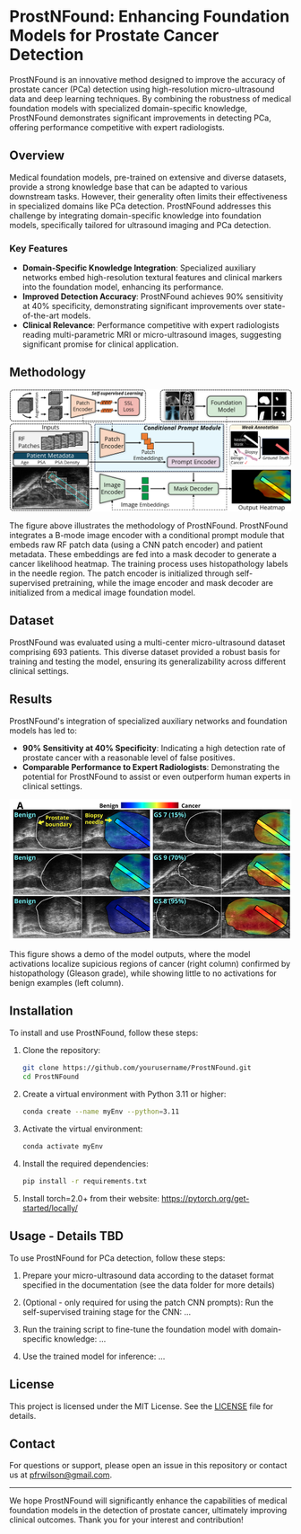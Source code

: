 # ProstNFound: Enhancing Foundation Models for Prostate Cancer Detection

ProstNFound is an innovative method designed to improve the accuracy of prostate cancer (PCa) detection using high-resolution micro-ultrasound data and deep learning techniques. By combining the robustness of medical foundation models with specialized domain-specific knowledge, ProstNFound demonstrates significant improvements in detecting PCa, offering performance competitive with expert radiologists.

## Overview

Medical foundation models, pre-trained on extensive and diverse datasets, provide a strong knowledge base that can be adapted to various downstream tasks. However, their generality often limits their effectiveness in specialized domains like PCa detection. ProstNFound addresses this challenge by integrating domain-specific knowledge into foundation models, specifically tailored for ultrasound imaging and PCa detection.

### Key Features

- **Domain-Specific Knowledge Integration**: Specialized auxiliary networks embed high-resolution textural features and clinical markers into the foundation model, enhancing its performance.
- **Improved Detection Accuracy**: ProstNFound achieves 90% sensitivity at 40% specificity, demonstrating significant improvements over state-of-the-art models.
- **Clinical Relevance**: Performance competitive with expert radiologists reading multi-parametric MRI or micro-ultrasound images, suggesting significant promise for clinical application.

## Methodology

![Method3](./.github/Method3.png)

The figure above illustrates the methodology of ProstNFound. 
ProstNFound integrates a B-mode image encoder with a conditional prompt module that embeds raw RF patch data (using a CNN patch encoder) and patient metadata. These embeddings are fed into a mask decoder to generate a cancer likelihood heatmap. The training process uses histopathology labels in the needle region. The patch encoder is initialized through self-supervised pretraining, while the image encoder and mask decoder are initialized from a medical image foundation model.

## Dataset

ProstNFound was evaluated using a multi-center micro-ultrasound dataset comprising 693 patients. This diverse dataset provided a robust basis for training and testing the model, ensuring its generalizability across different clinical settings.

## Results

ProstNFound's integration of specialized auxiliary networks and foundation models has led to:

- **90% Sensitivity at 40% Specificity**: Indicating a high detection rate of prostate cancer with a reasonable level of false positives.
- **Comparable Performance to Expert Radiologists**: Demonstrating the potential for ProstNFound to assist or even outperform human experts in clinical settings.

![Heatmap Predictions](./.github/heatmap_predictions.png)

This figure shows a demo of the model outputs, where the model activations localize supicious regions of cancer (right column) confirmed by histopathology (Gleason grade), while showing little to no activations for benign examples (left column).

## Installation

To install and use ProstNFound, follow these steps:

1. Clone the repository:
    ```bash
    git clone https://github.com/yourusername/ProstNFound.git
    cd ProstNFound
    ```

2. Create a virtual environment with Python 3.11 or higher:
    ```bash
    conda create --name myEnv --python=3.11
    ```

3. Activate the virtual environment:
    ```bash
    conda activate myEnv
    ```

4. Install the required dependencies:
    ```bash
    pip install -r requirements.txt
    ```

5. Install torch=2.0+ from their website: https://pytorch.org/get-started/locally/

## Usage - Details TBD

To use ProstNFound for PCa detection, follow these steps:

1. Prepare your micro-ultrasound data according to the dataset format specified in the documentation (see the data folder for more details)

2. (Optional - only required for using the patch CNN prompts): Run the self-supervised training stage for the CNN: 
    ...

3. Run the training script to fine-tune the foundation model with domain-specific knowledge:
    ...

3. Use the trained model for inference:
    ...

## License

This project is licensed under the MIT License. See the [LICENSE](LICENSE) file for details.

## Contact

For questions or support, please open an issue in this repository or contact us at [pfrwilson@gmail.com](mailto:pfrwilson@gmail.com).

---

We hope ProstNFound will significantly enhance the capabilities of medical foundation models in the detection of prostate cancer, ultimately improving clinical outcomes. Thank you for your interest and contribution!